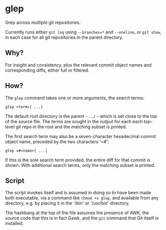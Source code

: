 # glep

Grep across multiple git repositories.

Currently runs either `git log` using `--branches=*` and `--oneline`, or `git show`, in each case for all git repositories in the parent directory.

## Why?

For insight and consistency, plus the relevant commit object names and corresponding diffs, either full or filtered.

## How?

The `glep` command takes one or more arguments, the search terms:

```shell
glep <term>[ ...]
```

The default root directory is the parent - `../` - which is set close to the top of the source file. The terms are sought in the output for each each top-level git repo in the root and the matching subset is printed.

The first search term may also be a seven-character hexadecimal commit object name, preceded by the two characters '=#':

```shell
glep =#<name>[ ...]
```

If this is the sole search term provided, the entire diff for that commit is shown. With additional search terms, only the matching subset is printed.

## Script

The script invokes itself and is assumed in doing so to have been made both executable, via a command like `chmod +x glep`, and available from any directory, e.g. by placing it in the '/bin' or '/usr/bin' directory.

The hashbang at the top of the file assumes the presence of AWK, the source code that this is in fact Gawk, and the `git` command that Git itself is installed.
